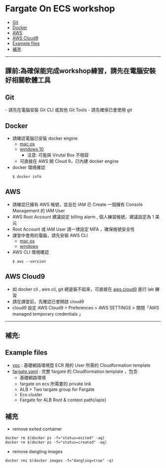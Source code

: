 # Fargate On ECS workshop

* [Git](#git)
* [Docker](#docker)
* [AWS](#aws)
* [AWS Cloud9](#cloud9)
* [Example files](#files)
* [補充](#memo)
---

課前:為確保能完成workshop練習，請先在電腦安裝好相關軟體工具
---

<h2 id="git">Git</h2>
  - 請先在電腦安裝 Git CLI 或其他 Git Tools
  - 請先確保已會使用 git

<h2 id="docker">Docker</h2>

- 請確認電腦已安裝 docker engine
  - [mac os](https://docs.docker.com/docker-for-mac/install/)
  - [windows 10](https://docs.docker.com/docker-for-windows/install/)
    - 注意: 可能與 Virutal Box 不相容
  - 可直接在 AWS 開 Cloud 9，已內建 docker engine
- docker 環境確認
  ```
  $ docker info
  ```

<h2 id="aws">AWS</h2>

- 請確認已擁有 AWS 帳號，並且在 IAM 已 Create 一個擁有 Console Management 的 IAM User
- AWS Root Account 建議設定 billing alarm , 個人練習帳號，建議設定為 1 美元
- Root Account 或 IAM User 請一律設定 MFA ，確保帳號安全性
- 課堂中會用的電腦，請先安裝 AWS CLI
  - [mac os](https://docs.aws.amazon.com/zh_tw/cli/latest/userguide/install-macos.html)
  - [windows](https://docs.aws.amazon.com/zh_tw/cli/latest/userguide/install-windows.html)
- AWS CLI 環境確認
  ```
  $ aws --version
  ```

<h2 id="cloud9">AWS Cloud9</h2>

- 如 docker cli , aws cli, git 總是裝不起來，可直接在 [aws cloud9](https://aws.amazon.com/tw/cloud9/) 進行 lab 練習
- 請在課堂前，先確認已會開啟 cloud9
- cloud9 設定
  AWS Cloud9 > Preferences > AWS SETTINGS > 關閉「AWS managed temporary credentials 」

---

補充:
---

<h2 id="files">Example files</h2>

- [vpc](basic-vpc.yaml) : 基礎網路環境暨 ECR 用的 User 所需的 Cloudformation template
- [fargate.yaml](fargate.yaml) : 完整 fargate 的 Cloudformation template ，包含:
  - 基礎網路環境
  - fargate on ecs 所需要的 private link
  - ALB + Two targate group for Fargate
  - Ecs cluster
  - Fargate for ALB Root & context path(/apis)

<h2 id="memo">補充</h2>

- remove exited container
```
docker rm $(docker ps -f="status=exited" -aq)
docker rm $(docker ps -f="status=created" -aq)
```
- remove dangling images
```
docker rmi $(docker images -f="dangling=true" -q)
```